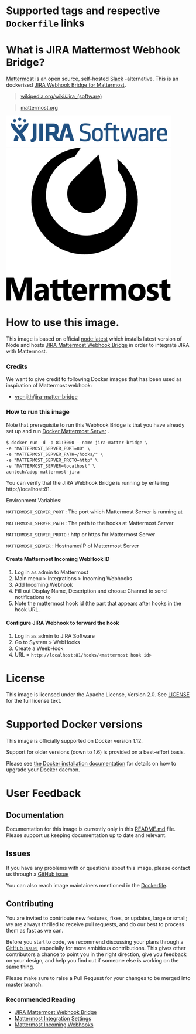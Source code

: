 # Supported tags and respective `Dockerfile` links

# What is JIRA Mattermost Webhook Bridge?

[Mattermost](https://www.mattermost.org/) is an open source, self-hosted [Slack](https://slack.com/) -alternative. This is an dockerised [JIRA Webhook Bridge for Mattermost](https://www.mattermost.org/community-applications/).

> [wikipedia.org/wiki/Jira_(software)](https://en.wikipedia.org/wiki/Jira_(software))

> [mattermost.org](https://www.mattermost.org)

<img src="jira-logo.png" alt="JIRA Software Logo" width="450px"/> <img src="mattermost-logo.png" alt="Mattermost Logo" width="450px"/>

# How to use this image.

This image is based on official [node:latest](https://github.com/nodejs/docker-node/blob/ae9e2d4f04a0fa82261df86fd9556a76cefc020d/6.3/Dockerfile) which installs latest version of Node and hosts [JIRA Mattermost Webhook Bridge](https://github.com/vrenjith/jira-matter-bridge) in order to integrate JIRA with Mattermost. 

### Credits
We want to give credit to following Docker images that has been used as inspiration of Mattermost webhook:
- [vrenjith/jira-matter-bridge](https://github.com/vrenjith/jira-matter-bridge)

### How to run this image

Note that prerequisite to run this Webhook Bridge is that you have already set up and run [Docker Mattermost Server](https://github.com/mattermost/mattermost-docker) . 

```console
$ docker run -d -p 81:3000 --name jira-matter-bridge \
-e "MATTERMOST_SERVER_PORT=80" \
-e "MATTERMOST_SERVER_PATH=/hooks/" \
-e "MATTERMOST_SERVER_PROTO=http" \
-e "MATTERMOST_SERVER=localhost" \
acntech/adop-mattermost-jira
```

You can verify that the JIRA Webhook Bridge is running by entering http://localhost:81.

Environment Variables:

`MATTERMOST_SERVER_PORT`      : The port which Mattermost Server is running at

`MATTERMOST_SERVER_PATH`      : The path to the hooks at Mattermost Server

`MATTERMOST_SERVER_PROTO`     : http or https for Mattermost Server

`MATTERMOST_SERVER`           : Hostname/IP of Mattermost Server

#### Create Mattermost Incoming WebHook ID
1. Log in as admin to Mattermost
1. Main menu > Integrations > Incoming Webhooks
1. Add Incoming Webhook
1. Fill out Display Name, Description and choose Channel to send notifications to
1. Note the mattermost hook id (the part that appears after hooks in the hook URL.

#### Configure JIRA Webhook to forward the hook 
1. Log in as admin to JIRA Software
1. Go to System > WebHooks
1. Create a WeebHook
1. URL = `http://localhost:81/hooks/<mattermost hook id>`

# License

This image is licensed under the Apache License, Version 2.0. See [LICENSE](LICENSE.txt) for the full license text.

# Supported Docker versions

This image is officially supported on Docker version 1.12.

Support for older versions (down to 1.6) is provided on a best-effort basis.

Please see [the Docker installation documentation](https://docs.docker.com/installation/) for details on how to upgrade your Docker daemon.

# User Feedback

## Documentation

Documentation for this image is currently only in this [README.md](README.md) file. Please support us keeping documentation up to date and relevant.

## Issues

If you have any problems with or questions about this image, please contact us through a [GitHub issue](https://github.com/acntech/docker-mattermost-jira/issues)

You can also reach image maintainers mentioned in the [Dockerfile](Dockerfile).

## Contributing

You are invited to contribute new features, fixes, or updates, large or small; we are always thrilled to receive pull requests, and do our best to process them as fast as we can.

Before you start to code, we recommend discussing your plans through a [GitHub issue](https://github.com/acntech/docker-mattermost-jira/issues), especially for more ambitious contributions. This gives other contributors a chance to point you in the right direction, give you feedback on your design, and help you find out if someone else is working on the same thing.

Please make sure to raise a Pull Request for your changes to be merged into master branch.

### Recommended Reading
- [JIRA Mattermost Webhook Bridge](https://github.com/vrenjith/jira-matter-bridge)
- [Mattermost Integration Settings](https://docs.mattermost.com/help/settings/integration-settings.html)
- [Mattermost Incoming Webhooks](https://docs.mattermost.com/developer/webhooks-incoming.html)
